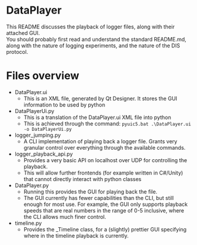 DataPlayer
=========

This README discusses the playback of logger files, along with their attached GUI.  
You should probably first read and understand the standard README.md, along with the nature of logging experiments, 
and the nature of the DIS protocol.  

Files overview
======
- DataPlayer.ui
  - This is an XML file, generated by Qt Designer. It stores the GUI information to be used by python
- DataPlayerUi.py
  - This is a translation of the DataPlayer.ui XML file into python
  - This is achieved through the command: ```pyuic5.bat .\DataPlayer.ui -o DataPlayerUi.py```
- logger_jumping.py
  - A CLI implementation of playing back a logger file. Grants very granular control over everything
  through the available commands.
- logger_playback_api.py
  - Provides a very basic API on localhost over UDP for controlling the playback. 
  - This will allow further frontends (for example written in C#/Unity) that cannot directly 
  interact with python classes
- DataPlayer.py
  - Running this provides the GUI for playing back the file. 
  - The GUI currently has fewer capabilities than the CLI, but still enough for most use. For example, the
  GUI only supports playback speeds that are real numbers in the range of 0-5 inclusive, where the CLI
  allows much finer control.
- timeline.py
  - Provides the _Timeline class, for a (slightly) prettier GUI specifying where in the timeline playback is currently.

